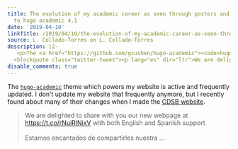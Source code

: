 ```yaml
---
title: The evolution of my academic career as seen through posters and talks thanks
  to hugo academic 4.1
date: '2019-04-10'
linkTitle: /2019/04/10/the-evolution-of-my-academic-career-as-seen-through-posters-and-talks-thanks-to-hugo-academic-4-1/
source: L. Collado-Torres on L. Collado-Torres
description: |2-
   <p>The <a href="https://github.com/gcushen/hugo-academic"><code>hugo-academic</code></a> theme which powers my website is active and frequently updated. I don’t update my website that frequently anymore, but I recently found about many of their changes when I made the <a href="https://comunidadbioinfo.github.io/">CDSB website</a>.</p>
  <blockquote class="twitter-tweet"><p lang="es" dir="ltr">We are delighted to share with you our new webpage at <a href="https://t.co/rNuiRlNixV">https://t.co/rNuiRlNixV</a> with both English and Spanish support<br><br>Estamos encantados de compartirles nuestra ...
disable_comments: true
---
```

 <p>The <a href="https://github.com/gcushen/hugo-academic"><code>hugo-academic</code></a> theme which powers my website is active and frequently updated. I don’t update my website that frequently anymore, but I recently found about many of their changes when I made the <a href="https://comunidadbioinfo.github.io/">CDSB website</a>.</p>
<blockquote class="twitter-tweet"><p lang="es" dir="ltr">We are delighted to share with you our new webpage at <a href="https://t.co/rNuiRlNixV">https://t.co/rNuiRlNixV</a> with both English and Spanish support<br><br>Estamos encantados de compartirles nuestra ...